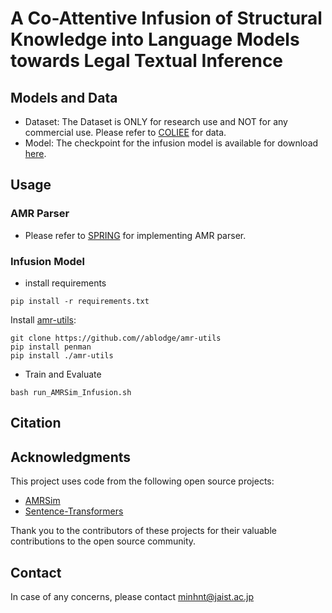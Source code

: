
# A Co-Attentive Infusion of Structural Knowledge into Language Models towards Legal Textual Inference

## Models and Data
* Dataset: The Dataset is ONLY for research use and NOT for any commercial use. Please refer to [COLIEE](https://coliee.org/overview) for data. 
* Model: The checkpoint for the infusion model is available for download [here](https://1drv.ms/f/c/2b28b99fcdb225cc/Elw01jWTokxOgN5QlukkHpEBW21-dUBs03SwbkTjjPF49g?e=cxBipd).

## Usage
### AMR Parser
* Please refer to [SPRING](https://github.com/SapienzaNLP/spring) for implementing AMR parser.

### Infusion Model
- install requirements
```
pip install -r requirements.txt
```
Install [amr-utils](https://github.com/ablodge/amr-utils):
```
git clone https://github.com//ablodge/amr-utils
pip install penman
pip install ./amr-utils
```
- Train and Evaluate
```
bash run_AMRSim_Infusion.sh
```

## Citation

## Acknowledgments
This project uses code from the following open source projects:
- [AMRSim](https://github.com/zzshou/AMRSim)
- [Sentence-Transformers](https://www.sbert.net)

Thank you to the contributors of these projects for their valuable contributions to the open source community.

## Contact
In case of any concerns, please contact minhnt@jaist.ac.jp